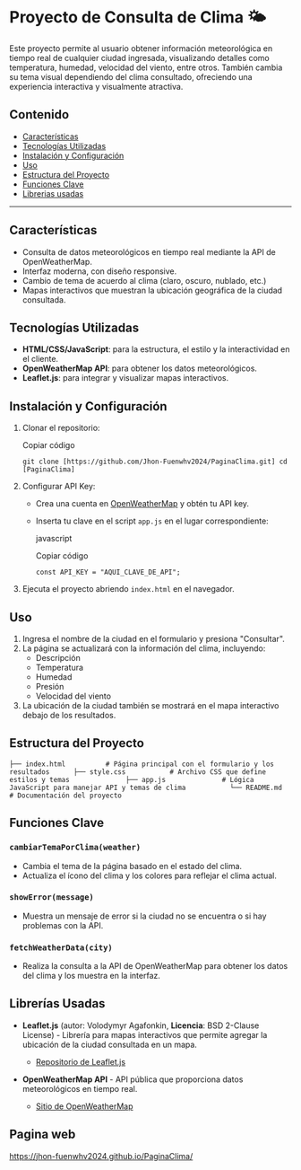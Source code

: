 # Proyecto de Consulta de Clima 🌤️

Este proyecto permite al usuario obtener información meteorológica en tiempo real de cualquier ciudad ingresada, 
visualizando detalles como temperatura, humedad, velocidad del viento, entre otros. 
También cambia su tema visual dependiendo del clima consultado, ofreciendo una experiencia interactiva y visualmente atractiva.

## Contenido

- [Características](#caracter%C3%ADsticas)
- [Tecnologías Utilizadas](#tecnolog%C3%ADas-utilizadas)
- [Instalación y Configuración](#instalaci%C3%B3n-y-configuraci%C3%B3n)
- [Uso](#uso)
- [Estructura del Proyecto](#estructura-del-proyecto)
- [Funciones Clave](#funciones-clave)
- [Librerias usadas](#Librerías-Usadas)

---

## Características

- Consulta de datos meteorológicos en tiempo real mediante la API de OpenWeatherMap.
- Interfaz moderna, con diseño responsive.
- Cambio de tema de acuerdo al clima (claro, oscuro, nublado, etc.)
- Mapas interactivos que muestran la ubicación geográfica de la ciudad consultada.

## Tecnologías Utilizadas

- **HTML/CSS/JavaScript**: para la estructura, el estilo y la interactividad en el cliente.
- **OpenWeatherMap API**: para obtener los datos meteorológicos.
- **Leaflet.js**: para integrar y visualizar mapas interactivos.

## Instalación y Configuración

1. Clonar el repositorio:
    
    Copiar código
    
    `git clone [https://github.com/Jhon-Fuenwhv2024/PaginaClima.git] cd [PaginaClima]`
    
2. Configurar API Key:
    
    - Crea una cuenta en [OpenWeatherMap](https://openweathermap.org/) y obtén tu API key.
        
    - Inserta tu clave en el script `app.js` en el lugar correspondiente:
        
        javascript
        
        Copiar código
        
        `const API_KEY = "AQUI_CLAVE_DE_API";`
        
3. Ejecuta el proyecto abriendo `index.html` en el navegador.
    

## Uso

1. Ingresa el nombre de la ciudad en el formulario y presiona "Consultar".
2. La página se actualizará con la información del clima, incluyendo:
    - Descripción
    - Temperatura
    - Humedad
    - Presión
    - Velocidad del viento
3. La ubicación de la ciudad también se mostrará en el mapa interactivo debajo de los resultados.

## Estructura del Proyecto


`├── index.html          # Página principal con el formulario y los resultados     
 ├── style.css           # Archivo CSS que define estilos y temas             
 ├── app.js              # Lógica JavaScript para manejar API y temas de clima          
 └── README.md           # Documentación del proyecto`

## Funciones Clave

### `cambiarTemaPorClima(weather)`

- Cambia el tema de la página basado en el estado del clima.
- Actualiza el ícono del clima y los colores para reflejar el clima actual.

### `showError(message)`

- Muestra un mensaje de error si la ciudad no se encuentra o si hay problemas con la API.

### `fetchWeatherData(city)`

- Realiza la consulta a la API de OpenWeatherMap para obtener los datos del clima y los muestra en la interfaz.

 ## Librerías Usadas

- **Leaflet.js** (autor:  Volodymyr Agafonkin, **Licencia**: BSD 2-Clause License) - Librería para mapas interactivos que permite agregar la ubicación de la ciudad consultada en un mapa.
    
    - [Repositorio de Leaflet.js](https://github.com/Leaflet/Leaflet)
- **OpenWeatherMap API** - API pública que proporciona datos meteorológicos en tiempo real.
    
    - [Sitio de OpenWeatherMap](https://openweathermap.org/)

## Pagina web

https://jhon-fuenwhv2024.github.io/PaginaClima/

